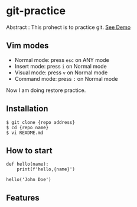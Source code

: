 # git-practice

Abstract : This prohect is to practice git.
[See Demo](https://www.google.com)

## Vim modes

- Normal mode: press `esc` on ANY mode
- Insert mode: press `i` on Normal mode
- Visual mode: press `v` on Normal mode
- Command mode: press `:` on Normal mode

Now I am doing restore practice.

## Installation

```shell
$ git clone {repo address}
$ cd {repo name}
$ vi README.md
```

## How to start

```ptyhon
def hello(name):
	print(f'hello,{name}')

hello('John Doe')
```

## Features
